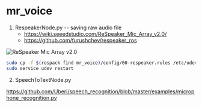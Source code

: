 # mr_voice

1. RespeakerNode.py -- saving raw audio file
   - https://wiki.seeedstudio.com/ReSpeaker_Mic_Array_v2.0/
   - https://github.com/furushchev/respeaker_ros

![ReSpeaker Mic Array v2.0](https://files.seeedstudio.com/wiki/ReSpeaker_Mic_Array_V2/img/Hardware%20Overview.png)

```bash
sudo cp -f $(rospack find mr_voice)/config/60-respeaker.rules /etc/udev/rules.d/60-respeaker.rules
sudo service udev restart
```

2. SpeechToTextNode.py

https://github.com/Uberi/speech_recognition/blob/master/examples/microphone_recognition.py
